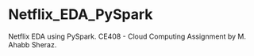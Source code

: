 # Netflix_EDA_PySpark
Netflix EDA using PySpark. CE408 - Cloud Computing Assignment by M. Ahabb Sheraz.
